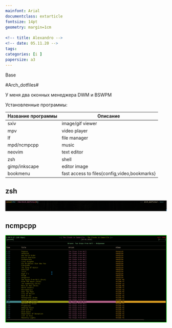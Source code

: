 ```yaml
---
mainfont: Arial
documentclass: extarticle
fontsize: 14pt
geometry: margin=1cm

<!-- title: Alexandro -->
<!-- date: 05.11.20 -->
tags:
categories: [i ]
papersize: a3
---
```


Base

#Arch_dotfiles#

У меня два оконных менеджера DWM и BSWPM

Установленные программы:

| Название программы | Описание                                     |
| --------           | --------                                     |
| sxiv               | image/gif viewer                             |
| mpv                | video player                                 |
| lf                 | file manager                                 |
| mpd/ncmpcpp        | music                                        |
| neovim             | text editor                                  |
| zsh                | shell                                        |
| gimp/inkscape      | editor image                                 |
| bookmenu           | fast acсess to files{config,video,bookmarks} |


## zsh
 ![zsh-gihub](https://github.com/KAlex-git/Arch_dotfiles/raw/main/.config/zsh/zsh-git.png)

## ncmpcpp
 ![sxiv](https://github.com/KAlex-git/Arch_dotfiles/blob/main/images/npcpcpp.gif)
